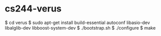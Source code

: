 # cs244-verus

$ cd verus
$ sudo apt-get install build-essential autoconf libasio-dev libalglib-dev libboost-system-dev
$ ./bootstrap.sh
$ ./configure
$ make
